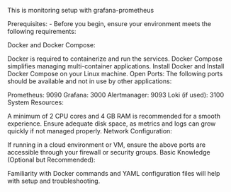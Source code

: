 This is monitoring setup with grafana-prometheus

Prerequisites: -
Before you begin, ensure your environment meets the following requirements:

Docker and Docker Compose:

Docker is required to containerize and run the services. Docker Compose simplifies managing multi-container applications.
Install Docker and Install Docker Compose on your Linux machine.
Open Ports:
The following ports should be available and not in use by other applications:

Prometheus: 9090
Grafana: 3000
Alertmanager: 9093
Loki (if used): 3100
System Resources:

A minimum of 2 CPU cores and 4 GB RAM is recommended for a smooth experience.
Ensure adequate disk space, as metrics and logs can grow quickly if not managed properly.
Network Configuration:

If running in a cloud environment or VM, ensure the above ports are accessible through your firewall or security groups.
Basic Knowledge (Optional but Recommended):

Familiarity with Docker commands and YAML configuration files will help with setup and troubleshooting.